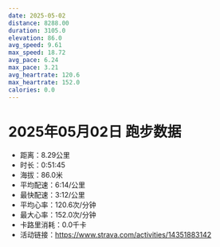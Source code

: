 ```yaml
---
date: 2025-05-02
distance: 8288.00
duration: 3105.0
elevation: 86.0
avg_speed: 9.61
max_speed: 18.72
avg_pace: 6.24
max_pace: 3.21
avg_heartrate: 120.6
max_heartrate: 152.0
calories: 0.0
---
```


# 2025年05月02日 跑步数据

- 距离：8.29公里
- 时长：0:51:45
- 海拔：86.0米
- 平均配速：6:14/公里
- 最快配速：3:12/公里
- 平均心率：120.6次/分钟
- 最大心率：152.0次/分钟
- 卡路里消耗：0.0千卡
- 活动链接：https://www.strava.com/activities/14351883142
